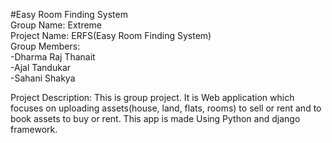 #Easy Room Finding System
<br>
Group Name: Extreme
<br>
Project Name: ERFS(Easy Room Finding System)
<br>
Group Members: 
<br>
-Dharma Raj Thanait
<br>
-Ajal Tandukar
<br>
-Sahani Shakya
<br>

Project Description:
This is group project.
It is Web application which focuses on uploading assets(house, land, flats, rooms) to sell or rent and to book assets to buy or rent. This app is made Using Python and django framework.
